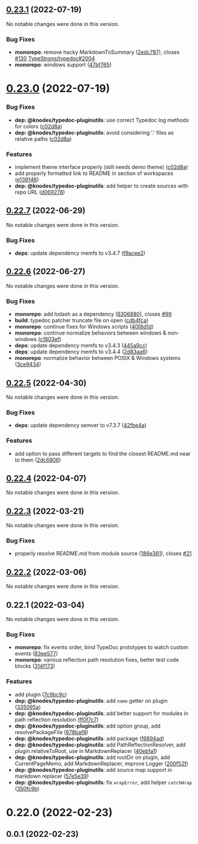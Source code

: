 ## [0.23.1](https://github.com/KnodesCommunity/typedoc-plugins/compare/v0.23.0...v0.23.1) (2022-07-19)


No notable changes were done in this version.


### Bug Fixes

* **monorepo**: remove hacky MarkdownToSummary ([2edc787](https://github.com/KnodesCommunity/typedoc-plugins/commit/2edc78721cf5523b9cdd6d5a41290bb51e8dfed1)), closes [#130](https://github.com/KnodesCommunity/typedoc-plugins/issues/130) [TypeStrong/typedoc#2004](https://github.com/TypeStrong/typedoc/issues/2004)
* **monorepo**: windows support ([47bf765](https://github.com/KnodesCommunity/typedoc-plugins/commit/47bf765ad8c892a2bfda00562f800438f4a268ad))


# [0.23.0](https://github.com/KnodesCommunity/typedoc-plugins/compare/v0.22.7...v0.23.0) (2022-07-19)


### Bug Fixes

* **dep: @knodes/typedoc-pluginutils**: use correct Typedoc log methods for colors ([c02d8a](https://github.com/KnodesCommunity/typedoc-plugins/commit/c02d8a0dad05325005257537bdb405a847e875a5))
* **dep: @knodes/typedoc-pluginutils**: avoid considering '.' files as relative paths ([c02d8a](https://github.com/KnodesCommunity/typedoc-plugins/commit/c02d8a0dad05325005257537bdb405a847e875a5))


### Features

* implement theme interface properly (still needs demo theme) ([c02d8a](https://github.com/KnodesCommunity/typedoc-plugins/commit/c02d8a0dad05325005257537bdb405a847e875a5))
* add properly formatted link to README in  section of workspaces ([e139146](https://github.com/KnodesCommunity/typedoc-plugins/commit/e139146ba31cfe8b40d924ce605cd9fc09b521f3))
* **dep: @knodes/typedoc-pluginutils**: add helper to create sources with repo URL ([d069278](https://github.com/KnodesCommunity/typedoc-plugins/commit/d069278d70398244a5bbf434b27b747c40ef5866))


## [0.22.7](https://github.com/KnodesCommunity/typedoc-plugins/compare/v0.22.6...v0.22.7) (2022-06-29)


No notable changes were done in this version.


### Bug Fixes

* **deps**: update dependency memfs to v3.4.7 ([f9acee2](https://github.com/KnodesCommunity/typedoc-plugins/commit/f9acee29c68c7525a95f40c0982b7b4981f69ab7))


## [0.22.6](https://github.com/KnodesCommunity/typedoc-plugins/compare/v0.22.5...v0.22.6) (2022-06-27)


No notable changes were done in this version.


### Bug Fixes

* **monorepo**: add lodash as a dependency ([6306880](https://github.com/KnodesCommunity/typedoc-plugins/commit/6306880f7c248e2ea1e94adf5bae396702db6661)), closes [#99](https://github.com/KnodesCommunity/typedoc-plugins/issues/99)
* **build**: typedoc patcher truncate file on open ([cdb4fca](https://github.com/KnodesCommunity/typedoc-plugins/commit/cdb4fca980e6ab333498de1cb7c2f5d1880522d5))
* **monorepo**: continue fixes for Windows scripts ([40f8d1d](https://github.com/KnodesCommunity/typedoc-plugins/commit/40f8d1d63bd54f6d68fb28d6a72f3be238799215))
* **monorepo**: continue normalize behaviors between windows & non-windows ([c1803ef](https://github.com/KnodesCommunity/typedoc-plugins/commit/c1803ef30033890e5ee8dbb4f94868c15e1e3805))
* **deps**: update dependency memfs to v3.4.3 ([445a9cc](https://github.com/KnodesCommunity/typedoc-plugins/commit/445a9cc2b588487dc34144130dcc0435e56a37f2))
* **deps**: update dependency memfs to v3.4.4 ([2d83aa6](https://github.com/KnodesCommunity/typedoc-plugins/commit/2d83aa6758ed3f8cf8d32a0953aee641a3ee46df))
* **monorepo**: normalize behavior between POSIX & Windows systems ([3ce9434](https://github.com/KnodesCommunity/typedoc-plugins/commit/3ce9434100e9e87d5af8a9dd6536a8ea93e5342c))


## [0.22.5](https://github.com/KnodesCommunity/typedoc-plugins/compare/v0.22.4...v0.22.5) (2022-04-30)


No notable changes were done in this version.


### Bug Fixes

* **deps**: update dependency semver to v7.3.7 ([42fbe4a](https://github.com/KnodesCommunity/typedoc-plugins/commit/42fbe4a60fd5e008c4d80bc269a4cc2e060c126a))


### Features

* add option to pass different targets to find the closest README.md near to them ([2dc6806](https://github.com/KnodesCommunity/typedoc-plugins/commit/2dc6806fffbb1b2bbaae4554fedafdff55ac1203))


## [0.22.4](https://github.com/KnodesCommunity/typedoc-plugins/compare/v0.22.3...v0.22.4) (2022-04-07)


No notable changes were done in this version.


## [0.22.3](https://github.com/KnodesCommunity/typedoc-plugins/compare/v0.22.2...v0.22.3) (2022-03-21)


No notable changes were done in this version.


### Bug Fixes

* properly resolve README.md from module source ([186e361](https://github.com/KnodesCommunity/typedoc-plugins/commit/186e3616f8e42dae7d6c74631daee44e214568cb)), closes [#21](https://github.com/KnodesCommunity/typedoc-plugins/issues/21)


## [0.22.2](https://github.com/KnodesCommunity/typedoc-plugins/compare/v0.22.1...v0.22.2) (2022-03-06)


No notable changes were done in this version.


## 0.22.1 (2022-03-04)


No notable changes were done in this version.


### Bug Fixes

* **monorepo**: fix events order, bind TypeDoc prototypes to watch custom events ([83ee577](https://github.com/KnodesCommunity/typedoc-plugins/commit/83ee5776cea435fd4b5d155d1bd96f99737a5063))
* **monorepo**: various reflection path resolution fixes, better test code blocks ([314f173](https://github.com/KnodesCommunity/typedoc-plugins/commit/314f173d5430f452a9924569db8f38575337c638))


### Features

* add plugin ([7c9bc9c](https://github.com/KnodesCommunity/typedoc-plugins/commit/7c9bc9c167211a0201a54559c0f75ee5fc249f12))
* **dep: @knodes/typedoc-pluginutils**: add `name` getter on plugin ([335095a](https://github.com/KnodesCommunity/typedoc-plugins/commit/335095a976ecedab7d1cbb64a2a1de0e4e5e7b79))
* **dep: @knodes/typedoc-pluginutils**: add better support for modules in path reflection resolution ([ff0f7c7](https://github.com/KnodesCommunity/typedoc-plugins/commit/ff0f7c790c627a8308c00c8d5426d402657d11fa))
* **dep: @knodes/typedoc-pluginutils**: add option group, add resolvePackageFile ([878baf8](https://github.com/KnodesCommunity/typedoc-plugins/commit/878baf8f713cd1f307bcde2a909ae0257d835d73))
* **dep: @knodes/typedoc-pluginutils**: add package ([f6894ad](https://github.com/KnodesCommunity/typedoc-plugins/commit/f6894ad003e7f4336407238bc6dea1fd4d9c9101))
* **dep: @knodes/typedoc-pluginutils**: add PathReflectionResolver, add plugin.relativeToRoot, use in MarkdownReplacer ([40eb1a1](https://github.com/KnodesCommunity/typedoc-plugins/commit/40eb1a1c2dca89cae27625f4234316166c652706))
* **dep: @knodes/typedoc-pluginutils**: add rootDir on plugin, add CurrentPageMemo, add MarkdownReplacer, improve Logger ([200f52f](https://github.com/KnodesCommunity/typedoc-plugins/commit/200f52f8417865734c19ed6bc8d91128a2902abe))
* **dep: @knodes/typedoc-pluginutils**: add source map support in markdown replacer ([57e5e39](https://github.com/KnodesCommunity/typedoc-plugins/commit/57e5e3925725e58677038d9b2dc9943ac42b0c96))
* **dep: @knodes/typedoc-pluginutils**: fix `wrapError`, add helper `catchWrap` ([350fc9b](https://github.com/KnodesCommunity/typedoc-plugins/commit/350fc9b9281fce5b7bd7c98253af4a4ef8f66d79))


# 0.22.0 (2022-02-23)


## 0.0.1 (2022-02-23)


